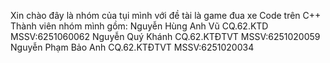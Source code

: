Xin chào đây là nhóm của tụi mình với đề tài là game đua xe Code trên C++
Thành viên nhóm mình gồm:
Nguyễn Hùng Anh Vũ
CQ.62.KTD 
MSSV:6251060062
Nguyễn Quý Khánh
CQ.62.KTĐTVT
MSSV:6251020059
Nguyễn Phạm Bảo Anh
CQ.62.KTĐTVT
MSSV:6251020034
